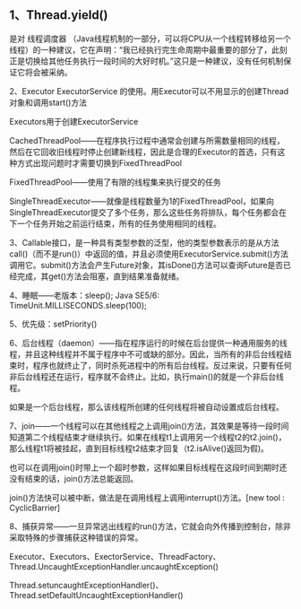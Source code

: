 1、Thread.yield()
----------------

是对 线程调度器
（Java线程机制的一部分，可以将CPU从一个线程转移给另一个线程）的一种建议，它在声明：“我已经执行完生命周期中最重要的部分了，此刻正是切换给其他任务执行一段时间的大好时机。”这只是一种建议，没有任何机制保证它将会被采纳。



2、Executor  ExecutorService 的使用。用Executor可以不用显示的创建Thread对象和调用start()方法



Executors用于创建ExecutorService



CachedThreadPool——在程序执行过程中通常会创建与所需数量相同的线程，然后在它回收旧线程时停止创建新线程，因此是合理的Executor的首选，只有这种方式出现问题时才需要切换到FixedThreadPool



FixedThreadPool——使用了有限的线程集来执行提交的任务



SingleThreadExecutor——就像是线程数量为1的FixedThreadPool，如果向SingleThreadExecutor提交了多个任务，那么这些任务将排队，每个任务都会在下一个任务开始之前运行结束，所有的任务使用相同的线程。



3、Callable接口，是一种具有类型参数的泛型，他的类型参数表示的是从方法call()（而不是run()）中返回的值，并且必须使用ExecutorService.submit()方法调用它。submit()方法会产生Future对象，其isDone()方法可以查询Future是否已经完成，其get()方法会阻塞，直到结果准备就绪。



4、睡眠——老版本：sleep();  Java SE5/6: TimeUnit.MILLISECONDS.sleep(100);



5、优先级：setPriority()



6、后台线程（daemon）——指在程序运行的时候在后台提供一种通用服务的线程，并且这种线程并不属于程序中不可或缺的部分。因此，当所有的非后台线程结束时，程序也就终止了，同时杀死进程中的所有后台线程。反过来说，只要有任何非后台线程还在运行，程序就不会终止。比如，执行main()的就是一个非后台线程。



如果是一个后台线程，那么该线程所创建的任何线程将被自动设置成后台线程。



7、join——一个线程可以在其他线程之上调用join()方法，其效果是等待一段时间知道第二个线程结束才继续执行。如果在线程t1上调用另一个线程t2的t2.join()，那么线程t1将被挂起，直到目标线程t2结束才回复（t2.isAlive()返回为假)。



也可以在调用join()时带上一个超时参数，这样如果目标线程在这段时间到期时还没有结束的话，join()方法总能返回。



join()方法快可以被中断，做法是在调用线程上调用interrupt()方法。[new tool : CyclicBarrier]



8、捕获异常——一旦异常逃出线程的run()方法，它就会向外传播到控制台，除非采取特殊的步骤捕获这种错误的异常。



Executor、Executors、ExectorService、ThreadFactory、Thread.UncaughtExceptionHandler.uncaughtException()



Thread.setuncaughtExceptionHandler()、
Thread.setDefaultUncaughtExceptionHandler()
